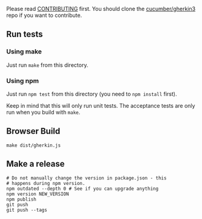 Please read [CONTRIBUTING](https://github.com/cucumber/gherkin3/blob/master/CONTRIBUTING.md) first.
You should clone the [cucumber/gherkin3](https://github.com/cucumber/gherkin3) repo if you want
to contribute.

## Run tests

### Using make

Just run `make` from this directory.

### Using npm

Just run `npm test` from this directory (you need to `npm install` first).

Keep in mind that this will only run unit tests. The acceptance tests are only
run when you build with `make`.

## Browser Build

    make dist/gherkin.js

## Make a release

    # Do not manually change the version in package.json - this
    # happens during npm version.
    npm outdated --depth 0 # See if you can upgrade anything
    npm version NEW_VERSION
    npm publish
    git push
    git push --tags
